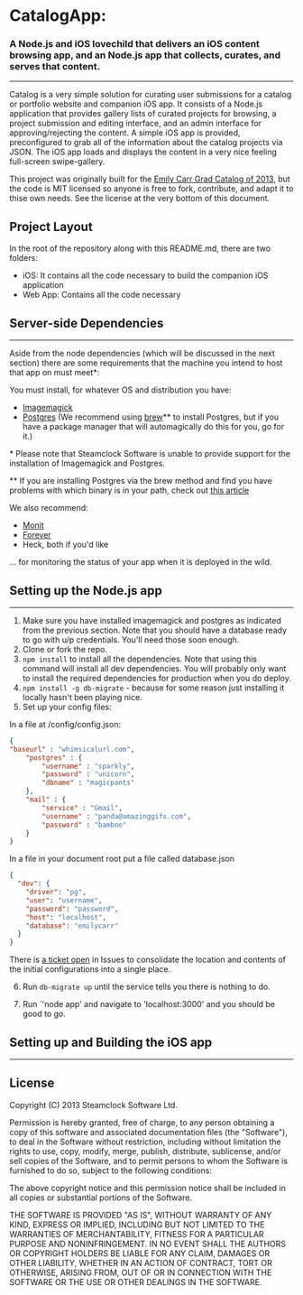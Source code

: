# CatalogApp: 
### A Node.js and iOS lovechild that delivers an iOS content browsing app, and an Node.js app that collects, curates, and serves that content.
---

Catalog is a very simple solution for curating user submissions for a catalog or portfolio website and companion iOS app. It consists of a Node.js application that provides gallery lists of curated projects for browsing, a project submission and editing interface, and an admin interface for approving/rejecting the content. A simple iOS app is provided, preconfigured to grab all of the information about the catalog projects via JSON. The iOS app loads and displays the content in a very nice feeling full-screen swipe-gallery.

This project was originally built for the [Emily Carr Grad Catalog of 2013](http://theshow2013.ecuad.ca/), but the code is MIT licensed so anyone is free to fork, contribute, and adapt it to thise own needs. See the license at the very bottom of this document.

## Project Layout

In the root of the repository along with this README.md, there are two folders:

- iOS: It contains all the code necessary to build the companion iOS application
- Web App: Contains all the code necessary

## Server-side Dependencies
---

Aside from the node dependencies (which will be discussed in the next section) there are some requirements that the machine you intend to host that app on must meet*:

You must install, for whatever OS and distribution you have:

- [Imagemagick](http://www.imagemagick.org/script/index.php)
- [Postgres](http://www.postgresql.org/download/) (We recommend using [brew](http://mxcl.github.io/homebrew/)** to install Postgres, but if you have a package manager that will automagically do this for you, go for it.)

\* Please note that Steamclock Software is unable to provide support for the installation of Imagemagick and Postgres.

\*\* If you are installing Postgres via the brew method and find you have problems with which binary is in your path, check out [this article](http://nextmarvel.net/blog/2011/09/brew-install-postgresql-on-os-x-lion/)

We also recommend:

- [Monit](http://mmonit.com/monit/)
- [Forever]()
- Heck, both if you'd like

... for monitoring the status of your app when it is deployed in the wild.


## Setting up the Node.js app
---

1. Make sure you have installed imagemagick and postgres as indicated from the previous section. Note that you should have a database ready to go with u/p credentials. You'll need those soon enough.
2. Clone or fork the repo.
3. `npm install` to install all the dependencies. Note that using this command will install all dev dependencies.  You will probably only want to install the required dependencies for production when you do deploy.
4. `npm install -g db-migrate` - because for some reason just installing it locally hasn't been playing nice. 
5.  Set up your config files:

In a file at /config/config.json:


```json
{
"baseurl" : "whimsicalurl.com",
	"postgres" : {
        "username" : "sparkly",
        "password" : "unicorn",
        "dbname" : "magicpants"
    },
    "mail" : {
        "service" : "Gmail",
        "username" : "panda@amazinggifs.com",
        "password" : "bamboo"
    }
}
```

In a file in your document root put a file called database.json

```json
{
  "dev": {
    "driver": "pg",
    "user": "username",
    "password": "password",
    "host": "localhost",
    "database": "emilycarr"
  }
}
```

There is [a ticket open](http://github.com/steamclock/catalog/issues/2) in Issues to consolidate the location and contents of the initial configurations into a single place.

6. Run `db-migrate up` until the service tells you there is nothing to do. 

7. Run `'node app' and navigate to 'localhost:3000' and you should be good to go.

## Setting up and Building the iOS app
---



## License

Copyright (C) 2013 Steamclock Software Ltd.

Permission is hereby granted, free of charge, to any person obtaining a copy of this software and associated documentation files (the "Software"), to deal in the Software without restriction, including without limitation the rights to use, copy, modify, merge, publish, distribute, sublicense, and/or sell copies of the Software, and to permit persons to whom the Software is furnished to do so, subject to the following conditions:

The above copyright notice and this permission notice shall be included in all copies or substantial portions of the Software.

THE SOFTWARE IS PROVIDED "AS IS", WITHOUT WARRANTY OF ANY KIND, EXPRESS OR IMPLIED, INCLUDING BUT NOT LIMITED TO THE WARRANTIES OF MERCHANTABILITY, FITNESS FOR A PARTICULAR PURPOSE AND NONINFRINGEMENT. IN NO EVENT SHALL THE AUTHORS OR COPYRIGHT HOLDERS BE LIABLE FOR ANY CLAIM, DAMAGES OR OTHER LIABILITY, WHETHER IN AN ACTION OF CONTRACT, TORT OR OTHERWISE, ARISING FROM, OUT OF OR IN CONNECTION WITH THE SOFTWARE OR THE USE OR OTHER DEALINGS IN THE SOFTWARE.